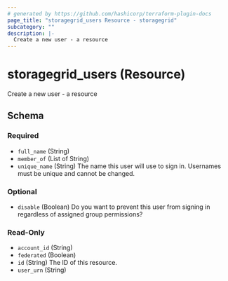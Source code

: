 ```yaml
---
# generated by https://github.com/hashicorp/terraform-plugin-docs
page_title: "storagegrid_users Resource - storagegrid"
subcategory: ""
description: |-
  Create a new user - a resource
---
```


# storagegrid_users (Resource)

Create a new user - a resource



<!-- schema generated by tfplugindocs -->
## Schema

### Required

- `full_name` (String)
- `member_of` (List of String)
- `unique_name` (String) The name this user will use to sign in. Usernames must be unique and cannot be changed.

### Optional

- `disable` (Boolean) Do you want to prevent this user from signing in regardless of assigned group permissions?

### Read-Only

- `account_id` (String)
- `federated` (Boolean)
- `id` (String) The ID of this resource.
- `user_urn` (String)
